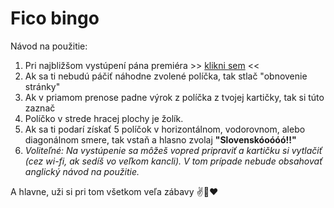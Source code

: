 # Fico bingo

Návod na použitie:

1. Pri najbližšom vystúpení pána premiéra >> [klikni sem](http://www.bullshitbingo.net/cards/custom/?title=Fico%20Bingo&exclamation=Slovensk%C3%B3o%C3%B3%C3%B3%C3%B3%21%21&free_square=SOROS&terms=Radi%C4%8Dovej%20vl%C3%A1da%0D%0AMiklo%C5%A1%0D%0ADzurinda%0D%0AMajdan%0D%0AHyeny%0D%0AProstit%C3%BAtky%0D%0ABordel%0D%0ASlovensku%20sa%20dar%C3%AD%0D%0AMakroekonomick%C3%A9%20ukazatele%0D%0AMD%C5%BD%0D%0AOpoz%C3%ADcia%0D%0AIlumin%C3%A1ti%0D%0A%C3%9A%C5%BEern%C3%ADk%0D%0AStrategick%C3%BD%20partner%0D%0AZahrani%C4%8Dn%C3%BD%20rukopis%0D%0APrezident%0D%0ADla%C5%BEobn%C3%A9%20kocky%0D%0APolitick%C3%BD%20kapit%C3%A1l%0D%0APrevrat%0D%0A%C3%9Astavn%C3%BD%20s%C3%BAd%0D%0A%C3%9Astava%0D%0ANesp%C3%A1vam%0D%0AZvarky%0D%0APracujem%20de%C5%88-noc%0D%0ANajlep%C5%A1%C3%AD%20minister%0D%0A%C3%9Atok%20na%20vl%C3%A1du%0D%0A%C3%9Aspe%C5%A1n%C3%A9%20predsedn%C3%ADctvo%0D%0A%C3%9Atok%20na%20predsedn%C3%ADctvo%0D%0ATanec%20na%20hroboch%0D%0ABezpe%C4%8Dnostn%C3%A1%20rada%0D%0ABirmovka%0D%0A%C5%A0t%C3%A1tny%20dlh%0D%0AUte%C4%8Denci%0D%0APravicov%C3%A1%20vl%C3%A1da%0D%0ABratislavsk%C3%A1%20kaviare%C5%88%0D%0ADa%C5%88ov%C3%BD%20experiment%0D%0ANie%20je%20%C5%BEiadnym%20tajomstvom%0D%0AScientol%C3%B3g%0D%0AVrece%20zemiakov%0D%0AV%20s%C3%BAlade%20s%20%C3%BAstavou%0D%0AExpertn%C3%A1%20komisia%0D%0APani%20redaktorka%0D%0AP%C3%A1n%20redaktor%0D%0APosv%C3%A4tn%C3%A1%20krava%0D%0AAbsol%C3%BAtne%20%C5%A1tandardn%C3%A9%0D%0ANad%C5%A1tandardne%20vysok%C3%A9%20pr%C3%ADjmy%0D%0AMiliardov%C3%A9%20zisky%0D%0AMusia%20plati%C5%A5%20viac%0D%0AAko%20koza%20n%C3%B4%C5%BE%0D%0AFinan%C4%8Dn%C3%A9%20skupiny%0D%0AVlastizrada%0D%0AProvok%C3%A1cia%20najhrub%C5%A1ieho%20zrna%0D%0ANa%20rozdiel%20od%20v%C3%A1s%0D%0ANarobia%20sa%20ako%20hov%C3%A4d%C3%A1%0D%0AMatovi%C4%8D%0D%0ASul%C3%ADk%0D%0ASprostosti%0D%0AHl%C3%BAposti%0D%0AVlastnou%20hlavou%0D%0ASa%20nat%C3%ADska%20ot%C3%A1zka%0D%0ASt%C3%A1le%20plat%C3%AD%20m%C3%B4j%20v%C3%BDrok%0D%0ASoci%C3%A1lny%20%C5%A1t%C3%A1t%0D%0AIstoty%0D%0AZ%C3%A1kern%C3%BD%20a%20premyslen%C3%BD%20%C3%BAtok%0D%0ANorm%C3%A1lni%20%C4%BEudia%0D%0AVyt%C4%BAka%C5%A5%20kapit%C3%A1l%0D%0AImigranti%0D%0AMajstri%20v%20populizme%0D%0ALegit%C3%ADmne%20prostriedky%0D%0AKr%C3%A1%C4%BE%20Star%C3%BDch%20Slov%C3%A1kov%0D%0ASv%C3%A4topluk%0D%0AJuraj%20J%C3%A1no%C5%A1%C3%ADk%0D%0AZ%C3%A1kladom%20n%C3%A1%C5%A1ho%20%C3%BAspechu%20je%0D%0APolicajn%C3%BD%20zbor%0D%0AProkurat%C3%BAra%0D%0AAsistentka%0D%0AAj%20vrabce%20na%20streche%0D%0ADia%C4%BEnica%20do%20Ko%C5%A1%C3%ADc%0D%0ANechajme%20v%20k%C4%BEude%20pracova%C5%A5%0D%0ASoci%C3%A1lna%20demokracia%0D%0ASlovensk%C3%A9%20Elektr%C3%A1rne%0D%0AZlepenec%0D%0AHulv%C3%A1tskym%20sp%C3%B4sobom%20atakujete%0D%0ALen%20idiot) <<
2. Ak sa ti nebudú páčiť náhodne zvolené políčka, tak stlač "obnovenie stránky"
3. Ak v priamom prenose padne výrok z políčka z tvojej kartičky, tak si túto zaznač
4. Políčko v strede hracej plochy je žolík.
5. Ak sa ti podarí získať 5 políčok v horizontálnom, vodorovnom, alebo diagonálnom smere, tak vstaň a hlasno zvolaj **"Slovenskóoóóó!!"**
6. *Voliteľné: Na vystúpenie sa môžeš vopred pripraviť a kartičku si vytlačiť (cez wi-fi, ak sedíš vo veľkom kancli). V tom prípade nebude obsahovať anglický návod na použitie.*

A hlavne, uži si pri tom všetkom veľa zábavy ✌️🍿❤
